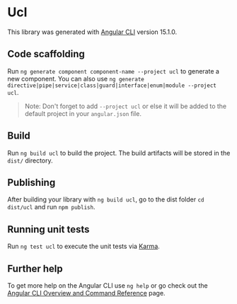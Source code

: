 # Ucl

This library was generated with [Angular CLI](https://github.com/angular/angular-cli) version 15.1.0.

## Code scaffolding

Run `ng generate component component-name --project ucl` to generate a new component. You can also use `ng generate directive|pipe|service|class|guard|interface|enum|module --project ucl`.
> Note: Don't forget to add `--project ucl` or else it will be added to the default project in your `angular.json` file. 

## Build

Run `ng build ucl` to build the project. The build artifacts will be stored in the `dist/` directory.

## Publishing

After building your library with `ng build ucl`, go to the dist folder `cd dist/ucl` and run `npm publish`.

## Running unit tests

Run `ng test ucl` to execute the unit tests via [Karma](https://karma-runner.github.io).

## Further help

To get more help on the Angular CLI use `ng help` or go check out the [Angular CLI Overview and Command Reference](https://angular.io/cli) page.
